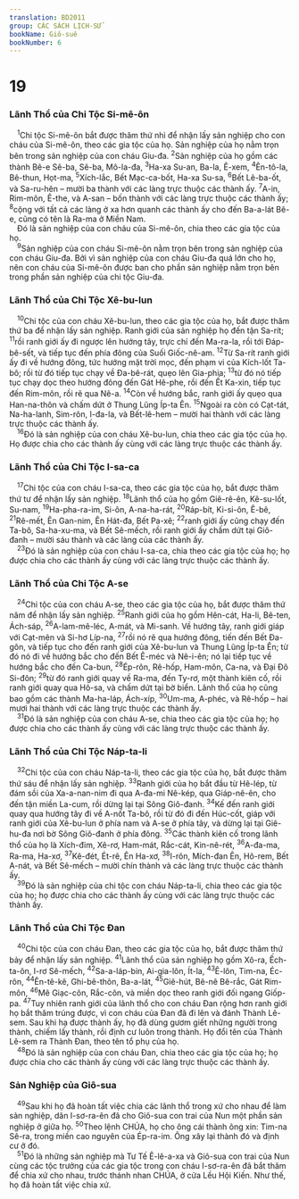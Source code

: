 ```yaml
---
translation: BD2011
group: CÁC SÁCH LỊCH-SỬ
bookName: Giô-suê 
bookNumber: 6
---
```


<div class="title"><h1>19</h1><h3>Lãnh Thổ của Chi Tộc Si-mê-ôn</h3></div>
<span class="verse gios_19_1"> <sup>1</sup>Chi tộc Si-mê-ôn bắt được thăm thứ nhì để nhận lấy sản nghiệp cho con cháu của Si-mê-ôn, theo các gia tộc của họ. Sản nghiệp của họ nằm trọn bên trong sản nghiệp của con cháu Giu-đa. </span>
<span class="verse gios_19_2"><sup>2</sup>Sản nghiệp của họ gồm các thành Bê-e Sê-ba, Sê-ba, Mô-la-đa, </span>
<span class="verse gios_19_3"><sup>3</sup>Ha-xa Su-an, Ba-la, Ê-xem, </span>
<span class="verse gios_19_4"><sup>4</sup>Ên-tô-la, Bê-thun, Họt-ma, </span>
<span class="verse gios_19_5"><sup>5</sup>Xích-lắc, Bết Mạc-ca-bốt, Ha-xa Su-sa, </span>
<span class="verse gios_19_6"><sup>6</sup>Bết Lê-ba-ốt, và Sa-ru-hên – mười ba thành với các làng trực thuộc các thành ấy. </span>
<span class="verse gios_19_7"><sup>7</sup>A-in, Rim-môn, Ê-the, và A-san – bốn thành với các làng trực thuộc các thành ấy; </span>
<span class="verse gios_19_8"><sup>8</sup>cộng với tất cả các làng ở xa hơn quanh các thành ấy cho đến Ba-a-lát Bê-e, cũng có tên là Ra-ma ở Miền Nam.<br/> Ðó là sản nghiệp của con cháu của Si-mê-ôn, chia theo các gia tộc của họ.<br/></span>
<span class="verse gios_19_9"> <sup>9</sup>Sản nghiệp của con cháu Si-mê-ôn nằm trọn bên trong sản nghiệp của con cháu Giu-đa. Bởi vì sản nghiệp của con cháu Giu-đa quá lớn cho họ, nên con cháu của Si-mê-ôn được ban cho phần sản nghiệp nằm trọn bên trong phần sản nghiệp của chi tộc Giu-đa.<br/></span>
<div class="title"><h3>Lãnh Thổ của Chi Tộc Xê-bu-lun</h3></div>
<span class="verse gios_19_10"> <sup>10</sup>Chi tộc của con cháu Xê-bu-lun, theo các gia tộc của họ, bắt được thăm thứ ba để nhận lấy sản nghiệp. Ranh giới của sản nghiệp họ đến tận Sa-rít; </span>
<span class="verse gios_19_11"><sup>11</sup>rồi ranh giới ấy đi ngược lên hướng tây, trực chỉ đến Ma-ra-la, rồi tới Ðáp-bê-sết, và tiếp tục đến phía đông của Suối Giốc-nê-am. </span>
<span class="verse gios_19_12"><sup>12</sup>Từ Sa-rít ranh giới ấy đi về hướng đông, tức hướng mặt trời mọc, đến phạm vi của Kích-lốt Ta-bô; rồi từ đó tiếp tục chạy về Ða-bê-rát, quẹo lên Gia-phia; </span>
<span class="verse gios_19_13"><sup>13</sup>từ đó nó tiếp tục chạy dọc theo hướng đông đến Gát Hê-phe, rồi đến Ết Ka-xin, tiếp tục đến Rim-môn, rồi rẽ qua Nê-a. </span>
<span class="verse gios_19_14"><sup>14</sup>Còn về hướng bắc, ranh giới ấy quẹo qua Han-na-thôn và chấm dứt ở Thung Lũng Íp-ta Ên. </span>
<span class="verse gios_19_15"><sup>15</sup>Ngoài ra còn có Cạt-tát, Na-ha-lanh, Sim-rôn, I-đa-la, và Bết-lê-hem – mười hai thành với các làng trực thuộc các thành ấy.<br/></span>
<span class="verse gios_19_16"> <sup>16</sup>Ðó là sản nghiệp của con cháu Xê-bu-lun, chia theo các gia tộc của họ. Họ được chia cho các thành ấy cùng với các làng trực thuộc các thành ấy.<br/></span>
<div class="title"><h3>Lãnh Thổ của Chi Tộc I-sa-ca</h3></div>
<span class="verse gios_19_17"> <sup>17</sup>Chi tộc của con cháu I-sa-ca, theo các gia tộc của họ, bắt được thăm thứ tư để nhận lấy sản nghiệp. </span>
<span class="verse gios_19_18"><sup>18</sup>Lãnh thổ của họ gồm Giê-rê-ên, Kê-su-lốt, Su-nam, </span>
<span class="verse gios_19_19"><sup>19</sup>Ha-pha-ra-im, Si-ôn, A-na-ha-rát, </span>
<span class="verse gios_19_20"><sup>20</sup>Ráp-bít, Ki-si-ôn, Ê-bê, </span>
<span class="verse gios_19_21"><sup>21</sup>Rê-mết, Ên Gan-nim, Ên Hát-đa, Bết Pa-xê; </span>
<span class="verse gios_19_22"><sup>22</sup>ranh giới ấy cũng chạy đến Ta-bô, Sa-ha-xu-ma, và Bết Sê-mếch, rồi ranh giới ấy chấm dứt tại Giô-đanh – mười sáu thành và các làng của các thành ấy.<br/></span>
<span class="verse gios_19_23"> <sup>23</sup>Ðó là sản nghiệp của con cháu I-sa-ca, chia theo các gia tộc của họ; họ được chia cho các thành ấy cùng với các làng trực thuộc các thành ấy.<br/></span>
<div class="title"><h3>Lãnh Thổ của Chi Tộc A-se</h3></div>
<span class="verse gios_19_24"> <sup>24</sup>Chi tộc của con cháu A-se, theo các gia tộc của họ, bắt được thăm thứ năm để nhận lấy sản nghiệp. </span>
<span class="verse gios_19_25"><sup>25</sup>Ranh giới của họ gồm Hên-cát, Ha-li, Bê-ten, Ách-sáp, </span>
<span class="verse gios_19_26"><sup>26</sup>A-lam-mê-léc, A-mát, và Mi-sanh. Về hướng tây, ranh giới giáp với Cạt-mên và Si-hơ Líp-na, </span>
<span class="verse gios_19_27"><sup>27</sup>rồi nó rẽ qua hướng đông, tiến đến Bết Ða-gôn, và tiếp tục cho đến ranh giới của Xê-bu-lun và Thung Lũng Íp-ta Ên; từ đó nó đi về hướng bắc cho đến Bết Ê-méc và Nê-i-ên; nó lại tiếp tục về hướng bắc cho đến Ca-bun, </span>
<span class="verse gios_19_28"><sup>28</sup>Ép-rôn, Rê-hốp, Ham-môn, Ca-na, và Ðại Ðô Si-đôn; </span>
<span class="verse gios_19_29"><sup>29</sup>từ đó ranh giới quay về Ra-ma, đến Ty-rơ, một thành kiên cố, rồi ranh giới quay qua Hô-sa, và chấm dứt tại bờ biển. Lãnh thổ của họ cũng bao gồm các thành Ma-ha-láp, Ách-xíp, </span>
<span class="verse gios_19_30"><sup>30</sup>Um-ma, A-phéc, và Rê-hốp – hai mươi hai thành với các làng trực thuộc các thành ấy.<br/></span>
<span class="verse gios_19_31"> <sup>31</sup>Ðó là sản nghiệp của con cháu A-se, chia theo các gia tộc của họ; họ được chia cho các thành ấy cùng với các làng trực thuộc các thành ấy.<br/></span>
<div class="title"><h3>Lãnh Thổ của Chi Tộc Náp-ta-li</h3></div>
<span class="verse gios_19_32"> <sup>32</sup>Chi tộc của con cháu Náp-ta-li, theo các gia tộc của họ, bắt được thăm thứ sáu để nhận lấy sản nghiệp. </span>
<span class="verse gios_19_33"><sup>33</sup>Ranh giới của họ bắt đầu từ Hê-lép, từ đám sồi của Xa-a-nan-nim đi qua A-đa-mi Nê-kép, qua Giáp-nê-ên, cho đến tận miền La-cum, rồi dừng lại tại Sông Giô-đanh. </span>
<span class="verse gios_19_34"><sup>34</sup>Kế đến ranh giới quay qua hướng tây đi về A-nốt Ta-bô, rồi từ đó đi đến Húc-cốt, giáp với ranh giới của Xê-bu-lun ở phía nam và A-se ở phía tây, và dừng lại tại Giê-hu-đa nơi bờ Sông Giô-đanh ở phía đông. </span>
<span class="verse gios_19_35"><sup>35</sup>Các thành kiên cố trong lãnh thổ của họ là Xích-đim, Xê-rơ, Ham-mát, Rắc-cát, Kin-nê-rét, </span>
<span class="verse gios_19_36"><sup>36</sup>A-đa-ma, Ra-ma, Ha-xơ, </span>
<span class="verse gios_19_37"><sup>37</sup>Kê-đét, Ét-rê, Ên Ha-xơ, </span>
<span class="verse gios_19_38"><sup>38</sup>I-rôn, Mích-đan Ên, Hô-rem, Bết A-nát, và Bết Sê-mếch – mười chín thành và các làng trực thuộc các thành ấy.<br/></span>
<span class="verse gios_19_39"> <sup>39</sup>Ðó là sản nghiệp của chi tộc con cháu Náp-ta-li, chia theo các gia tộc của họ; họ được chia cho các thành ấy cùng với các làng trực thuộc các thành ấy.<br/></span>
<div class="title"><h3>Lãnh Thổ của Chi Tộc Ðan</h3></div>
<span class="verse gios_19_40"> <sup>40</sup>Chi tộc của con cháu Ðan, theo các gia tộc của họ, bắt được thăm thứ bảy để nhận lấy sản nghiệp. </span>
<span class="verse gios_19_41"><sup>41</sup>Lãnh thổ của sản nghiệp họ gồm Xô-ra, Ếch-ta-ôn, I-rơ Sê-mếch, </span>
<span class="verse gios_19_42"><sup>42</sup>Sa-a-láp-bin, Ai-gia-lôn, Ít-la, </span>
<span class="verse gios_19_43"><sup>43</sup>Ê-lôn, Tim-na, Éc-rôn, </span>
<span class="verse gios_19_44"><sup>44</sup>Ên-tê-kê, Ghi-bê-thôn, Ba-a-lát, </span>
<span class="verse gios_19_45"><sup>45</sup>Giê-hút, Bê-nê Bê-rắc, Gát Rim-môn, </span>
<span class="verse gios_19_46"><sup>46</sup>Mê Giạc-côn, Rắc-côn, và miền dọc theo ranh giới đối ngang Giốp-pa. </span>
<span class="verse gios_19_47"><sup>47</sup>Tuy nhiên ranh giới của lãnh thổ cho con cháu Ðan rộng hơn ranh giới họ bắt thăm trúng được, vì con cháu của Ðan đã đi lên và đánh Thành Lê-sem. Sau khi hạ được thành ấy, họ đã dùng gươm giết những người trong thành, chiếm lấy thành, rồi định cư luôn trong thành. Họ đổi tên của Thành Lê-sem ra Thành Ðan, theo tên tổ phụ của họ.<br/></span>
<span class="verse gios_19_48"> <sup>48</sup>Ðó là sản nghiệp của con cháu Ðan, chia theo các gia tộc của họ; họ được chia cho các thành ấy cùng với các làng trực thuộc các thành ấy.<br/></span>
<div class="title"><h3>Sản Nghiệp của Giô-sua</h3></div>
<span class="verse gios_19_49"> <sup>49</sup>Sau khi họ đã hoàn tất việc chia các lãnh thổ trong xứ cho nhau để làm sản nghiệp, dân I-sơ-ra-ên đã cho Giô-sua con trai của Nun một phần sản nghiệp ở giữa họ. </span>
<span class="verse gios_19_50"><sup>50</sup>Theo lệnh CHÚA, họ cho ông cái thành ông xin: Tim-na Sê-ra, trong miền cao nguyên của Ép-ra-im. Ông xây lại thành đó và định cư ở đó.<br/></span>
<span class="verse gios_19_51"> <sup>51</sup>Ðó là những sản nghiệp mà Tư Tế Ê-lê-a-xa và Giô-sua con trai của Nun cùng các tộc trưởng của các gia tộc trong con cháu I-sơ-ra-ên đã bắt thăm để chia xứ cho nhau, trước thánh nhan CHÚA, ở cửa Lều Hội Kiến. Như thế, họ đã hoàn tất việc chia xứ.<br/></span>
